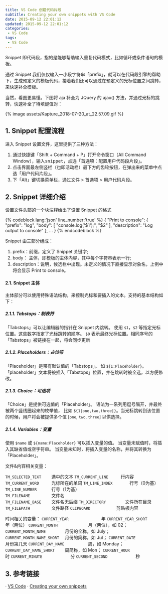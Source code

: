 ```yaml
---
title: VS Code 创建代码片段
subtitle: Creating your own snippets with VS Code
date: 2015-09-12 22:01:12
updated: 2015-09-12 22:01:12
categories:
 - VS Code
tags:
 - VS Code
---
```


Snippet 即代码段，指的是能够帮助输入重复代码模式，比如循环或条件语句的模板。

通过 Snippet 我们仅仅输入一小段字符串「prefix」，就可以在代码段引擎的帮助下，生成预定义的模板代码，接着我们还可以通过在预定义的光标位置之间跳转，来快速补全模板。

当然，看图更易懂。下图将 aja 补全为 JQuery 的 ajax() 方法，并通过光标的跳转，快速补全了待填键值对：

{% image assets/Kapture_2018-07-20_at_22.57.09.gif %}


<!--more-->

## 1. Snippet 配置流程
进入 Snippet 设置文件，这里提供了三种方法： 
1. 通过快捷键「Shift + Command + P」打开命令窗口（All Command Window），输入<kbd>snippet</kbd>，点选「首选项：配置用户代码段片段」。
2. 点击界面最左侧竖栏（也即活动栏）最下方的齿轮按钮，在弹出来的菜单中点选「用户代码片段」。
3. 下「Alt」键切换菜单栏，通过文件 > 首选项 > 用户代码片段。

## 2. Snippet 详细介绍
设置文件头部的一个块注释给出了设置 Snippet 的格式

{% codeblock lang:'json' line_number:'true' %}
{
  "Print to console": {
    "prefix": "log",
    "body": [
      "console.log('$1');",
      "$2"
    ],
    "description": "Log output to console"
  },
  ...
}
{% endcodeblock %}

Snippet 由三部分组成：
1. prefix：前缀，定义了 Snippet 关键字;
2. body： 主体，即模板的主体内容，其中每个字符串表示一行;
3. description：说明，候选栏中出现。未定义的情况下直接显示对象名，上例中将会显示 Print to console。


#### 2.1. Snippet 主体
主体部分可以使用特殊语法结构，来控制光标和要插入的文本。支持的基本结构如下：

##### 2.1.1. Tabstops：制表符
「Tabstops」可以让编辑器的指针在 Snippet 内跳转。
使用 `$1`，`$2` 等指定光标位置。这些数字指定了光标跳转的顺序。
`$0` 表示最终光标位置。相同序号的「Tabstops」被链接在一起，将会同步更新

##### 2.1.2. Placeholders：占位符
「Placeholder」是带有默认值的「Tabstops」。
如 `${1:Placeholder}`。「placeholder」文本将被插入「Tabstops」位置，并在跳转时被全选，以方便修改。

##### 2.1.3. Choice：可选项
「Choice」是提供可选值的「Placeholder」。
语法为一系列用逗号隔开，并最终被两个竖线圈起来的枚举值，
比如 `${1|one,two,three|}`。当光标跳转到该位置的时候，用户将会被提供多个值 [`one`, `two`, `three`] 以供选择。

##### 2.1.4. Variables：变量
使用 `$name` 或 `${name:Placeholder}` 可以插入变量的值。
当变量未赋值时，将插入其缺省值或空字符串。 
当变量未知时，将插入变量的名称，并将其转换为「Placeholder」。

文件&内容相关变量：

`TM_SELECTED_TEXT    ` 选中的文本
`TM_CURRENT_LINE     ` 行内容
`TM_CURRENT_WORD     ` 光标所在的单词
`TM_LINE_INDEX       ` 行号（0为基）
`TM_LINE_NUMBER      ` 行号（1为基）    
`TM_FILENAME         ` 文件名         
`TM_FILENAME_BASE    ` 文件名无后缀
`TM_DIRECTORY        ` 文件所在目录
`TM_FILEPATH         ` 文件路径
`CLIPBOARD           ` 剪贴板内容

时间相关的变量：
`CURRENT_YEAR              ` 年
`CURRENT_YEAR_SHORT        ` 年（两位）
`CURRENT_MONTH             ` 月（两位），如 02；
`CURRENT_MONTH_NAME        ` 月份的全称，如 July；
`CURRENT_MONTH_NAME_SHORT  ` 月份的简称，如 Jul；
`CURRENT_DATE              ` 月份第几天
`CURRENT_DAY_NAME          ` 周，如 Monday；
`CURRENT_DAY_NAME_SHORT    ` 周简称，如 Mon；
`CURRENT_HOUR              ` 时
`CURRENT_MINUTE            ` 分
`CURRENT_SECOND            ` 秒

## 3. 参考链接
· [VS Code](https://code.visualstudio.com/)
· [Creating your own snippets](https://code.visualstudio.com/docs/editor/userdefinedsnippets)
